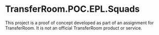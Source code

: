 # TransferRoom.POC.EPL.Squads
This project is a proof of concept developed as part of an assignment for TransferRoom. It is not an official TransferRoom product or service.
